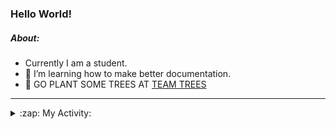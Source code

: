 ### Hello World!

##### About:
- Currently I am a student.
- 🌱 I’m learning how to make better documentation.
- 🌱 GO PLANT SOME TREES AT [TEAM TREES](https://teamtrees.org/)

---
<details>
  <summary>:zap: My Activity:</summary>
  
<!--START_SECTION:waka-->
![Code Time](http://img.shields.io/badge/Code%20Time-1%2C229%20hrs%2057%20mins-blue)

**I'm a Night 🦉** 

```text
🌞 Morning                1974 commits        ███░░░░░░░░░░░░░░░░░░░░░░   10.23 % 
🌆 Daytime                6522 commits        ████████░░░░░░░░░░░░░░░░░   33.81 % 
🌃 Evening                5542 commits        ███████░░░░░░░░░░░░░░░░░░   28.73 % 
🌙 Night                  5254 commits        ███████░░░░░░░░░░░░░░░░░░   27.23 % 
```
📅 **I'm Most Productive on Wednesday** 

```text
Monday                   2684 commits        ███░░░░░░░░░░░░░░░░░░░░░░   13.91 % 
Tuesday                  2651 commits        ███░░░░░░░░░░░░░░░░░░░░░░   13.74 % 
Wednesday                4537 commits        ██████░░░░░░░░░░░░░░░░░░░   23.52 % 
Thursday                 2524 commits        ███░░░░░░░░░░░░░░░░░░░░░░   13.08 % 
Friday                   2048 commits        ███░░░░░░░░░░░░░░░░░░░░░░   10.62 % 
Saturday                 1659 commits        ██░░░░░░░░░░░░░░░░░░░░░░░   08.60 % 
Sunday                   3189 commits        ████░░░░░░░░░░░░░░░░░░░░░   16.53 % 
```


📊 **This Week I Spent My Time On** 

```text
🔥 Editors: 
IntelliJ                 7 hrs 8 mins        █████████████████████████   100.00 % 

🐱‍💻 Projects: 
mysql-java               2 hrs 18 mins       ████████░░░░░░░░░░░░░░░░░   32.33 % 
rest-api-example         2 hrs 17 mins       ████████░░░░░░░░░░░░░░░░░   32.14 % 
SpringBootClass1         58 mins             ███░░░░░░░░░░░░░░░░░░░░░░   13.64 % 
movie                    45 mins             ███░░░░░░░░░░░░░░░░░░░░░░   10.59 % 
employee-app             27 mins             ██░░░░░░░░░░░░░░░░░░░░░░░   06.38 % 
```


 Last Updated on 11/10/2023 16:12:51 UTC
<!--END_SECTION:waka-->
</details>
